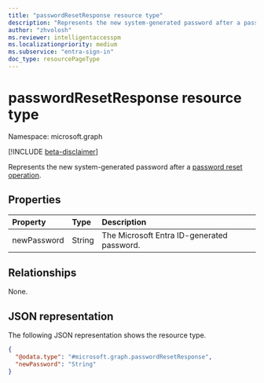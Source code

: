 ```yaml
---
title: "passwordResetResponse resource type"
description: "Represents the new system-generated password after a password reset operation."
author: "zhvolosh"
ms.reviewer: intelligentaccesspm
ms.localizationpriority: medium
ms.subservice: "entra-sign-in"
doc_type: resourcePageType
---
```


# passwordResetResponse resource type

Namespace: microsoft.graph

[!INCLUDE [beta-disclaimer](../../includes/beta-disclaimer.md)]

Represents the new system-generated password after a [password reset operation](../api/authenticationmethod-resetpassword.md).

## Properties
|Property|Type|Description|
|:---|:---|:---|
|newPassword|String|The Microsoft Entra ID-generated password.|

## Relationships
None.

## JSON representation
The following JSON representation shows the resource type.
<!-- {
  "blockType": "resource",
  "@odata.type": "microsoft.graph.passwordResetResponse"
}
-->
``` json
{
  "@odata.type": "#microsoft.graph.passwordResetResponse",
  "newPassword": "String"
}
```
